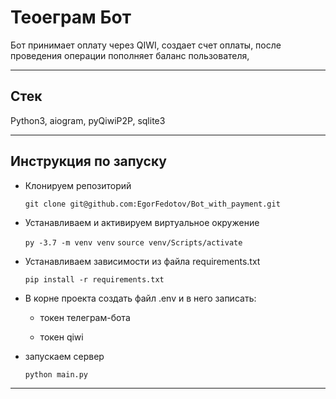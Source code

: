 
# Теоеграм Бот
Бот принимает оплату через QIWI, создает счет оплаты, после проведения операции пополняет баланс пользователя,
***

## Стек
Python3, aiogram, pyQiwiP2P, sqlite3
***

## Инструкция по запуску
* Клонируем репозиторий

	`
	git clone git@github.com:EgorFedotov/Bot_with_payment.git
	`


* Устанавливаем и активируем виртуальное окружение  

	`
    py -3.7 -m venv venv
    `
    `
    source venv/Scripts/activate
    `
   
   
* Устанавливаем зависимости из файла requirements.txt
 
	`
    pip install -r requirements.txt
    `
 

* В корне проекта создать файл .env и в него записать:

    - токен телеграм-бота

    - токен qiwi 


* запускаем сервер 

    `
	python main.py
    `
***
